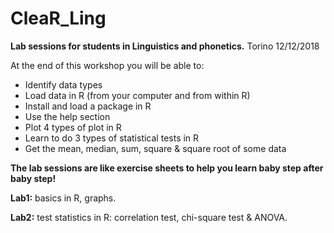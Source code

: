 # CleaR_Ling


**Lab sessions for students in Linguistics and phonetics.**
Torino 12/12/2018

At the end of this workshop you will be able to:
- Identify data types
- Load data in R (from your computer and from within R)
- Install and load a package in R
- Use the help section
- Plot 4 types of plot in R
- Learn to do 3 types of statistical tests in R
- Get the mean, median, sum, square & square root of some data

**The lab sessions are like exercise sheets to help you learn baby step after baby step!**

**Lab1:** basics in R, graphs.

**Lab2:** test statistics in R: correlation test, chi-square test & ANOVA.

